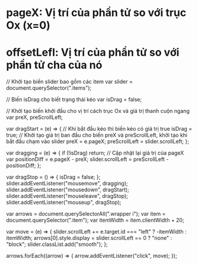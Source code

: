 # pageX: Vị trí của phần tử so với trục Ox (x=0)

# offsetLefl: Vị trí của phần tử so với phần tử cha của nó

// Khởi tạo biến slider bao gồm các item
var slider = document.querySelector(".items");

// Biến isDrag cho biết trạng thái kéo
var isDrag = false;

// Khởi tạo biến khởi đầu cho vị trí cách trục Ox và giá trị thanh cuộn ngang
var preX, preScrollLeft;

var dragStart = (e) => {
// Khi bắt đầu kéo thì biến kéo có giá trị true
isDrag = true;
// Khởi tạo giá trị ban đầu cho biến preX và preScrollLeft, khởi tạo khi bắt đầu chạm vào slider
preX = e.pageX;
preScrollLeft = slider.scrollLeft;
};

var dragging = (e) => {
if (!isDrag) return;
// Cập nhật lại giá trị của pageX
var positionDiff = e.pageX - preX;
slider.scrollLeft = preScrollLeft - positionDiff;
};

var dragStop = () => {
isDrag = false;
};
slider.addEventListener("mousemove", dragging);
slider.addEventListener("mousedown", dragStart);
slider.addEventListener("mouseleave", dragStop);
slider.addEventListener("mouseup", dragStop);

var arrows = document.querySelectorAll(".wrapper i");
var item = document.querySelector(".item");
var itemWidth = item.clientWidth + 20;

var move = (e) => {
slider.scrollLeft += e.target.id === "left" ? -itemWidth : itemWidth;
arrows[0].style.display = slider.scrollLeft == 0 ? "none" : "block";
slider.classList.add("smooth");
};

arrows.forEach((arrow) => {
arrow.addEventListener("click", move);
});
